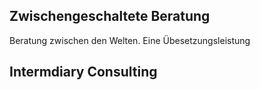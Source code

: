 ## Zwischengeschaltete Beratung ##

Beratung zwischen den Welten. Eine Übesetzungsleistung


## Intermdiary Consulting ##
